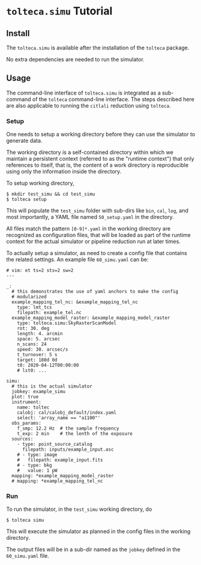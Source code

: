# `tolteca.simu` Tutorial

## Install

The `tolteca.simu` is available after the installation of the `tolteca`
package.

No extra dependencies are needed to run the simulator.

## Usage

The command-line interface of `tolteca.simu` is integrated as a sub-command
of the `tolteca` command-line interface. The steps described here are also
applicable to running the `citlali` reduction using `tolteca`.


### Setup

One needs to setup a working directory before they can use the simulator to
generate data.

The working directory is a self-contained directory within which we maintain a
persistent context (referred to as the "runtime context") that only references
to itself, that is, the content of a work directory is reproducible using only
the information inside the directory.

To setup working directory,

```
$ mkdir test_simu && cd test_simu
$ tolteca setup
```

This will populate the `test_simu` folder with sub-dirs like `bin`, `cal`,
`log`, and most importantly, a YAML file named `50_setup.yaml` in the
directory.

All files match the pattern `[0-9]*.yaml` in the working directory are
recognized as configuration files, that will be loaded as part of the runtime
context for the actual simulator or pipeline reduction run at later times.

To actually setup a simulator, as need to create a config file that contains
the related settings. An example file `60_simu.yaml` can be:

```
# vim: et ts=2 sts=2 sw=2
---

_:
  # this demonstrates the use of yaml anchors to make the config
  # modularized
  example_mapping_tel_nc: &example_mapping_tel_nc
    type: lmt_tcs
    filepath: example_tel.nc
  example_mapping_model_raster: &example_mapping_model_raster
    type: tolteca.simu:SkyRasterScanModel
    rot: 30. deg
    length: 4. arcmin
    space: 5. arcsec
    n_scans: 24
    speed: 30. arcsec/s
    t_turnover: 5 s
    target: 180d 0d
    t0: 2020-04-12T00:00:00
    # lst0: ...

simu:
  # this is the actual simulator
  jobkey: example_simu
  plot: true
  instrument:
    name: toltec
    calobj: cal/calobj_default/index.yaml
    select: 'array_name == "a1100"'
  obs_params:
    f_smp: 12.2 Hz  # the sample frequency
    t_exp: 2 min    # the lenth of the exposure
  sources:
    - type: point_source_catalog
      filepath: inputs/example_input.asc
    # - type: image
    #   filepath: example_input.fits
    # - type: bkg
    #   value: 1 pW
  mapping: *example_mapping_model_raster
  # mapping: *example_mapping_tel_nc
```

### Run

To run the simulator, in the `test_simu` working directory, do

```
$ tolteca simu
```

This will execute the simulator as planned in the config files in the working
directory.

The output files will be in a sub-dir named as the `jobkey` defined in the
`60_simu.yaml` file.
